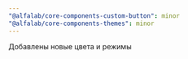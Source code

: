 ```yaml
---
"@alfalab/core-components-custom-button": minor
"@alfalab/core-components-themes": minor
---
```


Добавлены новые цвета и режимы
